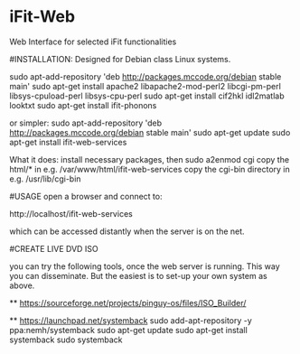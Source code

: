 # iFit-Web
Web Interface for selected iFit functionalities




#INSTALLATION:
Designed for Debian class Linux systems.

sudo apt-add-repository 'deb http://packages.mccode.org/debian stable main'
sudo apt-get install apache2 libapache2-mod-perl2 libcgi-pm-perl libsys-cpuload-perl libsys-cpu-perl
sudo apt-get install cif2hkl idl2matlab looktxt
sudo apt-get install ifit-phonons

or simpler:
sudo apt-add-repository 'deb http://packages.mccode.org/debian stable main'
sudo apt-get update
sudo apt-get install ifit-web-services

What it does:
install necessary packages, then
  sudo a2enmod cgi
  copy the html/*            in e.g. /var/www/html/ifit-web-services
  copy the cgi-bin directory in e.g. /usr/lib/cgi-bin

#USAGE
open a browser and connect to:

   http://localhost/ifit-web-services

which can be accessed distantly when the server is on the net.


#CREATE LIVE DVD ISO

you can try the following tools, once the web server is running.
This way you can disseminate. But the easiest is to set-up your own system as above.

** https://sourceforge.net/projects/pinguy-os/files/ISO_Builder/


** https://launchpad.net/systemback
sudo add-apt-repository -y ppa:nemh/systemback
sudo apt-get update
sudo apt-get install systemback
sudo systemback
